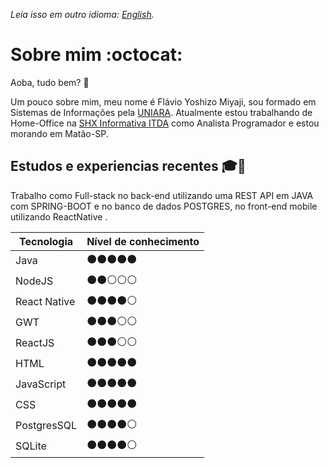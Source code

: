 *Leia isso em outro idioma: [English](README.md).*

# Sobre mim :octocat:
Aoba, tudo bem? :metal:

Um pouco sobre mim, meu nome é Flávio Yoshizo Miyaji, sou formado em Sistemas de Informações pela [UNIARA](https://www.uniara.com.br/). Atualmente estou trabalhando de Home-Office na [SHX Informativa ITDA](http://www.shx.com.br/site/) como Analista Programador e estou morando em Matão-SP.

## Estudos e experiencias recentes :mortar_board::briefcase:
Trabalho como Full-stack no back-end utilizando uma REST API em JAVA com SPRING-BOOT e no banco de dados POSTGRES, no front-end mobile utilizando ReactNative .

|Tecnologia|Nível de conhecimento|
|-|-|
|Java|:black_circle::black_circle::black_circle::black_circle::black_circle:|
|NodeJS|:black_circle::black_circle::white_circle::white_circle::white_circle:|
|React Native|:black_circle::black_circle::black_circle::black_circle::white_circle:|
|GWT|:black_circle::black_circle::black_circle::white_circle::white_circle:|
|ReactJS|:black_circle::black_circle::black_circle::white_circle::white_circle:|
|HTML|:black_circle::black_circle::black_circle::black_circle::black_circle:|
|JavaScript|:black_circle::black_circle::black_circle::black_circle::black_circle:|
|CSS|:black_circle::black_circle::black_circle::black_circle::black_circle:|
|PostgresSQL|:black_circle::black_circle::black_circle::black_circle::white_circle:|
|SQLite|:black_circle::black_circle::black_circle::black_circle::white_circle:|
